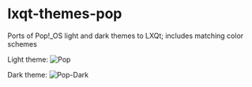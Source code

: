 # lxqt-themes-pop
Ports of Pop!_OS light and dark themes to LXQt; includes matching color schemes

Light theme:
![Pop](https://github.com/AzumaHazuki/lxqt-themes-pop/assets/67122280/59e4d0d5-9133-4497-b04b-86aa8e95c165)

Dark theme:
![Pop-Dark](https://github.com/AzumaHazuki/lxqt-themes-pop/assets/67122280/219f170c-2b9f-43a6-b79c-36ed143ba117)
